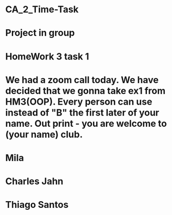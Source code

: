 # CA_2_Time-Task
# Project in group
# HomeWork 3 task 1
# We had a zoom call today. We have decided that we gonna take ex1 from HM3(OOP). Every person can use instead of "B" the first later of your name. Out print - you are welcome to (your name) club.
# Mila
# Charles Jahn
# Thiago Santos
